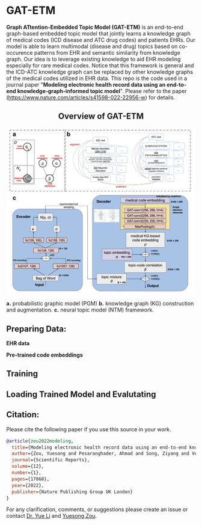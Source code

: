 # GAT-ETM
**Graph ATtention-Embedded Topic Model (GAT-ETM)** is an end-to-end graph-based embedded topic model that jointly learns a knowledge graph of medical codes (ICD disease and ATC drug codes) and patients EHRs. Our model is able to learn multimodal (disease and drug) topics based on co-occurence patterns from EHR and semantic similarity from knowledge graph. Our idea is to leverage existing knowledge to aid EHR modeling especially for rare medical codes. Notice that this framework is general and the ICD-ATC knowledge graph can be replaced by other knowledge graphs of the medical codes utilized in EHR data. This repo is the code used in a journal paper "**Modeling electronic health record data using an end-to-end knowledge-graph-informed topic model**". Please refer to the paper  (https://www.nature.com/articles/s41598-022-22956-w) for details. 
<h2 align="center">
  Overview of GAT-ETM
</h2>
<p align="center" style="text-align: center;">
  <img src="./overview.png" width="900" alt="overview">
  
  **a.** probabilistic graphic model (PGM) **b.** knowledge graph (KG) construction and augmentation. **c.** neural topic model (NTM) framework. 
 </p>

 


## Preparing Data:
**EHR data**

**Pre-trained code embeddings**

## Training

## Loading Trained Model and Evalutating

## Citation: 
Please cite the following paper if you use this source in your work.
```bibtex
@article{zou2022modeling,
  title={Modeling electronic health record data using an end-to-end knowledge-graph-informed topic model},
  author={Zou, Yuesong and Pesaranghader, Ahmad and Song, Ziyang and Verma, Aman and Buckeridge, David L and Li, Yue},
  journal={Scientific Reports},
  volume={12},
  number={1},
  pages={17868},
  year={2022},
  publisher={Nature Publishing Group UK London}
}
```
For any clarification, comments, or suggestions please create an issue or contact [Dr. Yue Li](https://www.cs.mcgill.ca/~yueli/) and [Yuesong Zou](https://zouyuesong.github.io/).
